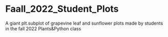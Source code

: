 # Faall_2022_Student_Plots
A giant plt.subplot of grapevine leaf and sunflower plots made by students in the fall 2022 Plants&amp;Python class
